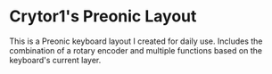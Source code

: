 # Crytor1's Preonic Layout

This is a Preonic keyboard layout I created for daily use. Includes the combination of a rotary encoder and multiple functions based on the keyboard's current layer.